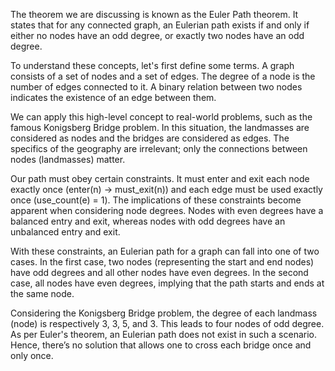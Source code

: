The theorem we are discussing is known as the Euler Path theorem. It states that for any connected graph, an Eulerian path exists if and only if either no nodes have an odd degree, or exactly two nodes have an odd degree.

To understand these concepts, let's first define some terms. A graph consists of a set of nodes and a set of edges. The degree of a node is the number of edges connected to it. A binary relation between two nodes indicates the existence of an edge between them.

We can apply this high-level concept to real-world problems, such as the famous Konigsberg Bridge problem. In this situation, the landmasses are considered as nodes and the bridges are considered as edges. The specifics of the geography are irrelevant; only the connections between nodes (landmasses) matter.

Our path must obey certain constraints. It must enter and exit each node exactly once (enter(n) → must_exit(n)) and each edge must be used exactly once (use_count(e) = 1). The implications of these constraints become apparent when considering node degrees. Nodes with even degrees have a balanced entry and exit, whereas nodes with odd degrees have an unbalanced entry and exit.

With these constraints, an Eulerian path for a graph can fall into one of two cases. In the first case, two nodes (representing the start and end nodes) have odd degrees and all other nodes have even degrees. In the second case, all nodes have even degrees, implying that the path starts and ends at the same node.

Considering the Konigsberg Bridge problem, the degree of each landmass (node) is respectively 3, 3, 5, and 3. This leads to four nodes of odd degree. As per Euler's theorem, an Eulerian path does not exist in such a scenario. Hence, there’s no solution that allows one to cross each bridge once and only once.